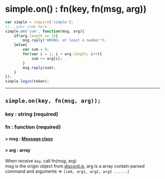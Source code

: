 # simple.on() : fn(key, fn(msg, arg)) #
```js
var simple = require('simple');
//...your code here...
simple.on('sum', function(msg, arg){
	if(arg.length == 1){
		msg.reply('WRONG: at least a number');
	}else{
		var sum = 0;
		for(var i = 1; i < arg.length; i++){
			sum += arg[i];
		}
		msg.reply(sum);
	}
});
simple.login(token);
```
---
## `simple.on(key, fn(msg, arg));` ##
### key : string (required) ###
### fn : function (required) ###
#### \> msg : [Message class](https://discord.js.org/#/docs/main/stable/class/Message) ####
#### \> arg : array ####
When receive `key`, call fn(msg, arg)   
msg is the origin object from [discord.js](https://discord.js.org/#/docs/main/stable/class/Message),
arg is a array contain parsed command and arguments => `[cmd, arg1, arg2, arg3 ......]`

